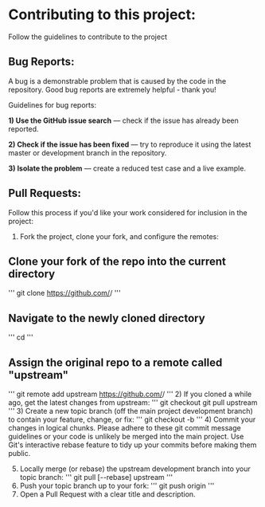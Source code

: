 # Contributing to this project:

Follow the guidelines to contribute to the project

## Bug Reports:

A bug is a demonstrable problem that is caused by the code in the repository. Good bug reports are extremely helpful - thank you!

Guidelines for bug reports:

**1) Use the GitHub issue search**  — check if the issue has already been reported.

**2) Check if the issue has been fixed** — try to reproduce it using the latest master or development branch in the repository.

**3) Isolate the problem** — create a reduced test case and a live example.

## Pull Requests:

Follow this process if you'd like your work considered for inclusion in the project:

1) Fork the project, clone your fork, and configure the remotes:

## Clone your fork of the repo into the current directory
'''
git clone https://github.com/<your-username>/<repo-name>
'''
## Navigate to the newly cloned directory
'''
cd <repo-name>
'''
## Assign the original repo to a remote called "upstream"
'''
git remote add upstream https://github.com/<upstream-owner>/<repo-name>
'''
2) If you cloned a while ago, get the latest changes from upstream:
'''
git checkout <dev-branch>
git pull upstream <dev-branch>
'''
3) Create a new topic branch (off the main project development branch) to contain your feature, change, or fix:
'''
git checkout -b <topic-branch-name>
'''
4) Commit your changes in logical chunks. Please adhere to these git commit message guidelines or your code is unlikely be merged into the main project. Use Git's interactive rebase feature to tidy up your commits before making them public.

5) Locally merge (or rebase) the upstream development branch into your topic branch:
'''
git pull [--rebase] upstream <dev-branch>
'''
6) Push your topic branch up to your fork:
'''
git push origin <topic-branch-name>
'''
7) Open a Pull Request with a clear title and description.
